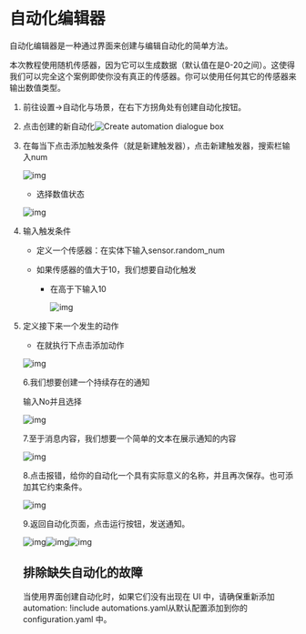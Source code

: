 # 自动化编辑器

 自动化编辑器是一种通过界面来创建与编辑自动化的简单方法。

本次教程使用随机传感器，因为它可以生成数据（默认值在是0-20之间）。这使得我们可以完全这个案例即使你没有真正的传感器。你可以使用任何其它的传感器来输出数值类型。

1. 前往设置->自动化与场景，在右下方拐角处有创建自动化按钮。

2. 点击创建的新自动化![Create automation dialogue box](https://www.home-assistant.io/images/docs/automation-editor/create-automation.png)

3. 在每当下点击添加触发条件（就是新建触发器），点击新建触发器，搜索栏输入num

   ![img](../../../resource/pic/QQ_1747571776504-17475717947041.png)

   - 选择数值状态

   ![img](../../../resource/pic/QQ_1747571944385.png)

4. 输入触发条件

   - 定义一个传感器：在实体下输入sensor.random_num

   - 如果传感器的值大于10，我们想要自动化触发

     - 在高于下输入10

       ![img](../../../resource/pic/QQ_1747572191431.png)

5. 定义接下来一个发生的动作

   - 在就执行下点击添加动作

   ![img](../../../resource/pic/QQ_1747572254654.png)

   6.我们想要创建一个持续存在的通知

   输入No并且选择

   ![img](../../../resource/pic/QQ_1747572493329.png)

   7.至于消息内容，我们想要一个简单的文本在展示通知的内容

   ![img](../../../resource/pic/QQ_1747572601005.png)

   8.点击报错，给你的自动化一个具有实际意义的名称，并且再次保存。也可添加其它约束条件。

   ![img](../../../resource/pic/QQ_1747572704147.png)

   9.返回自动化页面，点击运行按钮，发送通知。

   ![img](../../../resource/pic/QQ_1747572780579.png)![img](../../../resource/pic/QQ_1747572846755.png)![img](../../../resource/pic/QQ_1747573704225.png)

   ## 排除缺失自动化的故障

   当使用界面创建自动化时，如果它们没有出现在 UI 中，请确保重新添加automation: !include automations.yaml从默认配置添加到你的 configuration.yaml 中。
